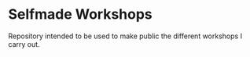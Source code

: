 # Selfmade Workshops
Repository intended to be used to make public the different workshops I carry out.


